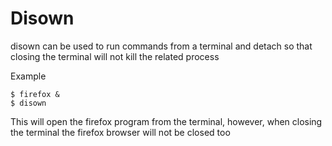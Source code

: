 # Disown

disown can be used to run commands from a terminal and detach so that closing the terminal will not kill the related process

Example

```
$ firefox &
$ disown
```

This will open the firefox program from the terminal, however, when closing the terminal the firefox browser will not be closed too
